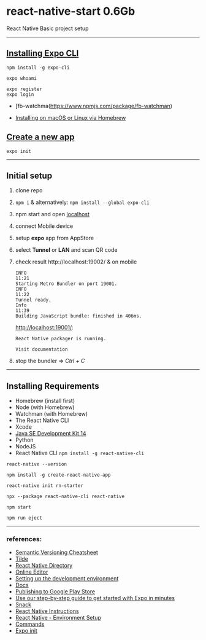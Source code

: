 # react-native-start 0.6Gb
React Native Basic project setup

-------------------------------

## [Installing Expo CLI](https://docs.expo.io/get-started/installation/)

``` 
npm install -g expo-cli

expo whoami

expo register
expo login

```

- [fb-watchma(https://www.npmjs.com/package/fb-watchman)

- [Installing on macOS or Linux via Homebrew](https://facebook.github.io/watchman/docs/install/#buildinstall)

## [Create a new app](https://docs.expo.io/get-started/create-a-new-app/)

```
expo init
```

-------------------------------

## Initial setup

1) clone repo
2) ```npm i``` & alternatively: ```npm install --global expo-cli```
3) npm start and open [localhost](http://localhost:19002/)
4) connect Mobile device
5) setup **expo** app from AppStore
6) select **Tunnel** or **LAN** and scan QR code
7) check result http://localhost:19002/ & on mobile

    ```
    INFO
    11:21
    Starting Metro Bundler on port 19001.
    INFO
    11:22
    Tunnel ready.
    Info
    11:39
    Building JavaScript bundle: finished in 406ms.
    ```
    
    [http://localhost:19001/](http://localhost:19001/):
    
    ``` 
    React Native packager is running.

    Visit documentation
    ```
    

8) stop the bundler => *Ctrl + C*

------------------------------

## Installing Requirements


  - Homebrew (install first)
  - Node (with Homebrew)
  - Watchman (with Homebrew)
  - The React Native CLI
  - Xcode
  - [Java SE Development Kit 14](https://www.oracle.com/java/technologies/javase-jdk14-downloads.html)
  - Python 
  - NodeJS
  - React Native CLI ```npm install -g react-native-cli```



```
react-native --version

npm install -g create-react-native-app

react-native init rn-starter

npx --package react-native-cli react-native

npm start

npm run eject

```

-------------------------------

### references:

- [Semantic Versioning Cheatsheet](https://bytearcher.com/goodies/semantic-versioning-cheatsheet/)
- [Tilde](https://bytearcher.com/articles/semver-explained-why-theres-a-caret-in-my-package-json/)
- [React Native Directory](https://reactnative.directory/)
- [Online Editor](https://snack.expo.io/)
- [Setting up the development environment](https://reactnative.dev/docs/environment-setup)
- [Docs](https://reactnative.dev/docs/)
- [Publishing to Google Play Store](https://reactnative.dev/docs/signed-apk-android)
- [Use our step-by-step guide to get started with Expo in minutes](https://expo.io/learn)
- [Snack](https://snack.expo.io/)
- [React Native Instructions](https://aka.ms/ReactNative)
- [React Native - Environment Setup](https://www.tutorialspoint.com/react_native/react_native_environment_setup.htm)
- [Commands](https://medium.com/unpacking-react-native/react-native-cli-8e17281a3d7d)
- [Expo init](https://medium.com/@ralph1786/start-a-project-with-react-native-and-expo-cli-92df0fcf575c)
